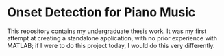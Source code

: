 # Onset Detection for Piano Music

This repository contains my undergraduate thesis work. It was my first attempt at creating a standalone application, with no prior experience with MATLAB; if I were to do this project today, I would do this very differently.
